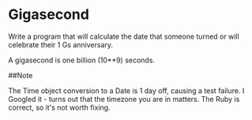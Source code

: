 # Gigasecond

Write a program that will calculate the date that someone turned or will celebrate their 1 Gs anniversary.

A gigasecond is one billion (10**9) seconds.


##Note

The Time object conversion to a Date is 1 day off, causing a test failure. I Googled it - turns out that the timezone you are in matters. The Ruby is correct, so it's not worth fixing.
